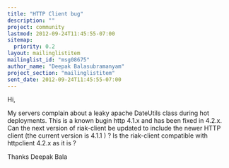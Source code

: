 ```yaml
---
title: "HTTP Client bug"
description: ""
project: community
lastmod: 2012-09-24T11:45:55-07:00
sitemap:
  priority: 0.2
layout: mailinglistitem
mailinglist_id: "msg08675"
author_name: "Deepak Balasubramanyam"
project_section: "mailinglistitem"
sent_date: 2012-09-24T11:45:55-07:00
---
```



Hi,

My servers complain about a leaky apache DateUtils class during hot
deployments. This is a known
bugin http
4.1.x and has been fixed in 4.2.x. Can the next version of
riak-client be updated to include the newer HTTP client (the
current version is 4.1.1 ) ? Is the riak-client compatible with httpclient
4.2.x as it is ?

Thanks
Deepak Bala
